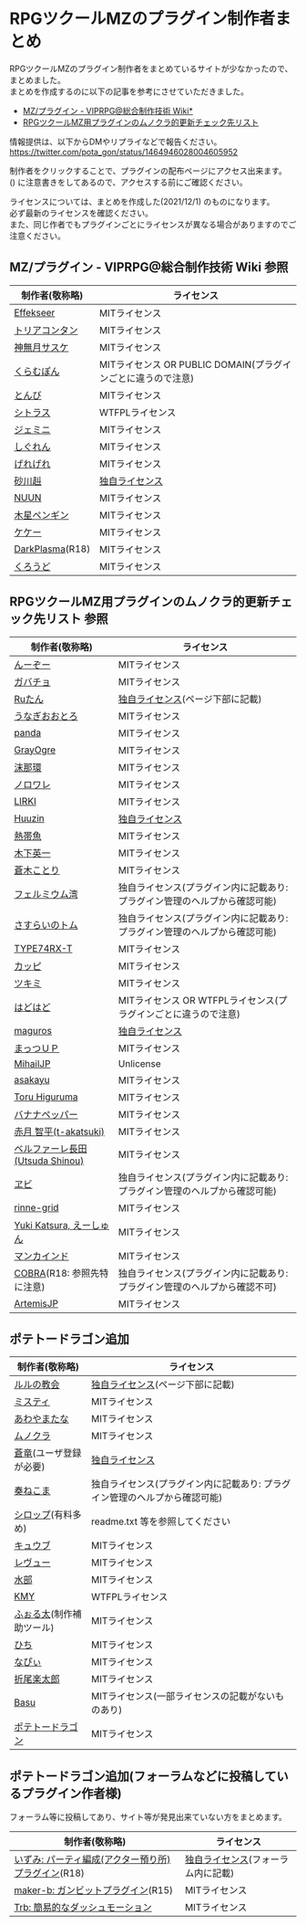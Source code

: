 # RPGツクールMZのプラグイン制作者まとめ

RPGツクールMZのプラグイン制作者をまとめているサイトが少なかったので、まとめました。  
まとめを作成するのに以下の記事を参考にさせていただきました。

* [MZ/プラグイン - VIPRPG@総合制作技術 Wiki*](https://wikiwiki.jp/viprpg-dev/MZ/%E3%83%97%E3%83%A9%E3%82%B0%E3%82%A4%E3%83%B3)
* [RPGツクールMZ用プラグインのムノクラ的更新チェック先リスト](https://fungamemake.com/archives/10936)

情報提供は、以下からDMやリプライなどで報告ください。  
https://twitter.com/pota_gon/status/1464946028004605952

制作者をクリックすることで、プラグインの配布ページにアクセス出来ます。  
() に注意書きをしてあるので、アクセスする前にご確認ください。

ライセンスについては、まとめを作成した(2021/12/1) のものになります。  
必ず最新のライセンスを確認ください。  
また、同じ作者でもプラグインごとにライセンスが異なる場合がありますのでご注意ください。

## MZ/プラグイン - VIPRPG@総合制作技術 Wiki 参照

|制作者(敬称略)|ライセンス|
|---|---|
|[Effekseer](https://github.com/effekseer/EffekseerForRPGMakerMZ_Ex)|MITライセンス|
|[トリアコンタン](https://docs.google.com/spreadsheets/d/1BnTyJr3Z1WoW4FMKtvKaICl4SQ5ehL5RxTDSV81oVQc/edit#gid=1411848872)|MITライセンス|
|[神無月サスケ](https://twitter.com/i/events/1297722017660063747)|MITライセンス|
|[くらむぽん](https://krmbn0576.github.io/rpgmakermv/homepage.html)|MITライセンス OR PUBLIC DOMAIN(プラグインごとに違うので注意)|
|[とんび](https://github.com/tonbijp/RPGMakerMZ)|MITライセンス|
|[シトラス](https://github.com/citrusXojsduedchuio/tkoolplugins)|WTFPLライセンス|
|[ジェミニ](https://github.com/GEMINIGAMEDEV/RPG-Maker-Plugin)|MITライセンス|
|[しぐれん](https://github.com/Sigureya/RPGmakerMZ)|MITライセンス|
|[げれげれ](https://github.com/gere-gere/RPGMakerMZ_plugins)|MITライセンス|
|[砂川赳](http://newrpg.seesaa.net/article/473090716.html)|[独自ライセンス](https://raw.githubusercontent.com/NewRPGProject/MZMV_Plugin/main/LICENSE.md)|
|[NUUN](https://github.com/nuun888/MZ)|MITライセンス|
|[木星ペンギン](http://woodpenguin.web.fc2.com/MV_Plugin/)|MITライセンス|
|[ケケー](http://kekeelabo.com/)|MITライセンス|
|[DarkPlasma](https://elleonard.github.io/DarkPlasma-MZ-Plugins/index.html)(R18)|MITライセンス|
|[くろうど](https://github.com/kuroudo119/RPGMZ-Plugin)|MITライセンス|

## RPGツクールMZ用プラグインのムノクラ的更新チェック先リスト 参照

|制作者(敬称略)|ライセンス|
|---|---|
|[んーぞー](https://note.com/nz_prism/n/n5edfc6271938)|MITライセンス|
|[ガバチョ](https://star-write-dream.com/#/MZ-Top)|MITライセンス|
|[Ruたん](https://torigoya-plugin.rutan.dev/)|[独自ライセンス](https://torigoya-plugin.rutan.dev/)(ページ下部に記載)|
|[うなぎおおとろ](https://github.com/unagiootoro/RPGMZ)|MITライセンス|
|[panda](http://www.werepanda.jp/blog/plugin/)|MITライセンス|
|[GrayOgre](https://grayogre.info/rmmz/plugin/index.html)|MITライセンス|
|[沫那環](https://razor-edge.work/material/mvmzplugin/)|MITライセンス|
|[ノロワレ](https://github.com/cursed-steven/rmmz)|MITライセンス|
|[LIRKI](https://github.com/lriki/LN_FilmicFilter)|MITライセンス|
|[Huuzin](https://huuzin.net/category/rpg%e3%83%84%e3%82%af%e3%83%bc%e3%83%ab/%e3%83%97%e3%83%a9%e3%82%b0%e3%82%a4%e3%83%b3/)|[独自ライセンス](https://huuzin.net/%e8%91%97%e4%bd%9c%e6%a8%a9%e3%81%a8%e3%83%a9%e3%82%a4%e3%82%bb%e3%83%b3%e3%82%b9%e8%a1%a8%e8%a8%98/)|
|[熱帯魚](https://note.com/nettaigyo10ryba/m/m981d6e33d32a)|MITライセンス|
|[木下英一](https://kinoei.sakura.ne.jp/knmnsoft.php?mode=2&genre=4)|MITライセンス|
|[蒼木ことり](https://aokikotori.com/plugin.html)|MITライセンス|
|[フェルミウム湾](https://fermiumbay13.hatenablog.com/archive/category/RPG%E3%83%84%E3%82%AF%E3%83%BC%E3%83%ABMZ)|独自ライセンス(プラグイン内に記載あり: プラグイン管理のヘルプから確認可能)|
|[さすらいのトム](https://drive.google.com/drive/folders/1x99Y_2SSiwnJflYmUH9txO0C-ObROrRF)|独自ライセンス(プラグイン内に記載あり: プラグイン管理のヘルプから確認可能)|
|[TYPE74RX-T](https://w.atwiki.jp/type74rx-t/pages/219.html)|MITライセンス|
|[カッピ](https://birdwind.net/plugin/)|MITライセンス|
|[ツキミ](https://forum.tkool.jp/index.php?threads/%E3%83%95%E3%82%A3%E3%83%AB%E3%82%BF%E3%83%BC%E3%83%97%E3%83%A9%E3%82%B0%E3%82%A4%E3%83%B3mz%EF%BC%88%E8%B1%AA%E8%8F%AF%E7%94%BB%E9%9D%A2%E3%82%A8%E3%83%95%E3%82%A7%E3%82%AF%E3%83%88mz%EF%BC%89.4306/)|MITライセンス|
|[はどはど](https://had2apps.com/mvzp)|MITライセンス OR WTFPLライセンス(プラグインごとに違うので注意)|
|[maguros](https://github.com/maguros/RPGMakerMZ_Plugins)|[独自ライセンス](https://raw.githubusercontent.com/maguros/RPGMakerMZ_Plugins/master/LICENSE.ja.md)|
|[まっつＵＰ](https://github.com/mattuup/RPGMakerMZ)|MITライセンス|
|[MihailJP](https://github.com/MihailJP/mihamzplugin)|Unlicense|
|[asakayu](https://github.com/asakayu/Mihil_RPGMakerMZ_plugins)|MITライセンス|
|[Toru Higuruma](https://github.com/neofuji/RPGMZ-Plugins)|MITライセンス|
|[バナナペッパー](https://github.com/sevenspice?tab=repositories)|MITライセンス|
|[赤月 智平(t-akatsuki)](https://github.com/t-akatsuki?tab=repositories&q=MZ&type=&language=)|MITライセンス|
|[ベルファーレ長田(Utsuda Shinou)](https://github.com/utsudashinou/RPGMakerMV)|MITライセンス|
|[ヱビ](http://www.zf.em-net.ne.jp/~ebi-games/)|独自ライセンス(プラグイン内に記載あり: プラグイン管理のヘルプから確認可能)|
|[rinne-grid](https://github.com/rinne-grid/tkoolmz_plugin_RecollectionModeMZ)|MITライセンス|
|[Yuki Katsura, えーしゅん](https://taikai-kobo.hatenablog.com/archive/category/RPG%E3%83%84%E3%82%AF%E3%83%BC%E3%83%ABMZ)|MITライセンス|
|[マンカインド](https://github.com/mankindGames/RPGTkoolMZ)|MITライセンス|
|[COBRA](https://cobrara.blogspot.com/)(R18: 参照先特に注意)|独自ライセンス(プラグイン内に記載あり: プラグイン管理のヘルプから確認不可)|
|[ArtemisJP](https://github.com/ArtemisJP?tab=repositories)|MITライセンス|

## ポテトードラゴン追加

|制作者(敬称略)|ライセンス|
|---|---|
|[ルルの教会](https://nine-yusha.com/plugin/)|[独自ライセンス](https://nine-yusha.com/plugin/)(ページ下部に記載)|
|[ミスティ](http://kilisamenosekai.web.fc2.com/TKOOL/mzplugin.html)|MITライセンス|
|[あわやまたな](https://awaya3ji.seesaa.net/tag/MV%EF%BC%86MZ%E5%90%91%E3%81%91%E3%83%97%E3%83%A9%E3%82%B0%E3%82%A4%E3%83%B3)|MITライセンス|
|[ムノクラ](https://fungamemake.com/archives/category/rpg-maker-mz/mnkr-plugin-mz)|MITライセンス|
|[蒼竜](https://dragonflare.blue/dcave/index.php?la=ja)(ユーザ登録が必要)|[独自ライセンス](https://dragonflare.blue/dcave/license.php?la=ja)|
|[奏ねこま](https://makonet.sakura.ne.jp/rpg_tkool/)|独自ライセンス(プラグイン内に記載あり: プラグイン管理のヘルプから確認可能)|
|[シロップ](https://thirop.booth.pm/)(有料多め)|readme.txt 等を参照してください|
|[キュウブ](https://github.com/QBE256/RPGMakerMZPlugin)|MITライセンス|
|[レヴュー](https://github.com/doujinreviewers)|MITライセンス|
|[水部](https://github.com/suibotsukuiki/RPGMakerMZ)|MITライセンス|
|[KMY](https://github.com/kmycode/tkoolmz-plugins)|WTFPLライセンス|
|[ふぉる太](https://github.com/folt-a/rmmz-evcocco)(制作補助ツール)|MITライセンス|
|[ひち](https://github.com/hichi-gamebuild/RPGMakerMZ)|MITライセンス|
|[なぴぃ](https://napiiey.github.io/plugins/index)|MITライセンス|
|[折尾楽太郎](https://r-orio-rpg.halfmoon.jp/rpgmaker/plugins/plugin_list)|MITライセンス|
|[Basu](https://github.com/basuka/RPGMZ)|MITライセンス(一部ライセンスの記載がないものあり)|
|[ポテトードラゴン](https://github.com/pota-gon/RPGMakerMZ/wiki)|MITライセンス|

## ポテトードラゴン追加(フォーラムなどに投稿しているプラグイン作者様)
フォーラム等に投稿してあり、サイト等が発見出来ていない方をまとめます。

|制作者(敬称略)|ライセンス|
|---|---|
|[いずみ: パーティ編成(アクター預り所)プラグイン](https://tm.lucky-duet.com/viewtopic.php?f=114&t=10119)(R18)|[独自ライセンス](https://tm.lucky-duet.com/viewtopic.php?f=114&t=10119)(フォーラム内に記載)|
|[maker-b: ガンビットプラグイン](https://tm.lucky-duet.com/viewtopic.php?f=114&t=10228#p38154)(R15)|MITライセンス|
|[Trb: 簡易的なダッシュモーション](https://forum.tkool.jp/index.php?threads/%E7%B0%A1%E6%98%93%E7%9A%84%E3%81%AA%E3%83%80%E3%83%83%E3%82%B7%E3%83%A5%E3%83%A2%E3%83%BC%E3%82%B7%E3%83%A7%E3%83%B3%E3%83%97%E3%83%A9%E3%82%B0%E3%82%A4%E3%83%B3.4275/)|MITライセンス|
